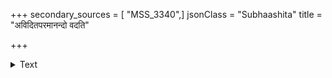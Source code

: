 +++
secondary_sources = [ "MSS_3340",]
jsonClass = "Subhaashita"
title = "अविदितपरमानन्दो वदति"

+++

<details><summary>Text</summary>

अविदितपरमानन्दो वदति जनो विषयमेव रमणीयम्।  
तिलतैलमेव मिष्टं येन न दृष्टं घृतं क्वापि॥
</details>
